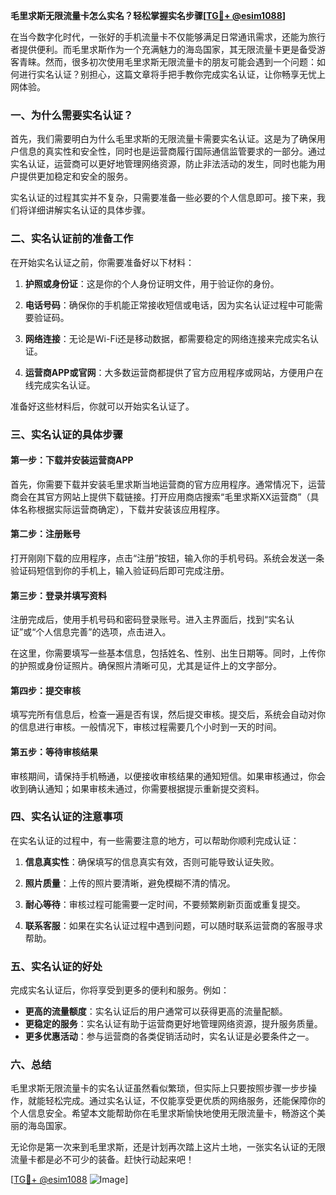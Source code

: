 **毛里求斯无限流量卡怎么实名？轻松掌握实名步骤[[TG💪+ @esim1088](https://t.me/s/esim1088)]**

在当今数字化时代，一张好的手机流量卡不仅能够满足日常通讯需求，还能为旅行者提供便利。而毛里求斯作为一个充满魅力的海岛国家，其无限流量卡更是备受游客青睐。然而，很多初次使用毛里求斯无限流量卡的朋友可能会遇到一个问题：如何进行实名认证？别担心，这篇文章将手把手教你完成实名认证，让你畅享无忧上网体验。

### 一、为什么需要实名认证？

首先，我们需要明白为什么毛里求斯的无限流量卡需要实名认证。这是为了确保用户信息的真实性和安全性，同时也是运营商履行国际通信监管要求的一部分。通过实名认证，运营商可以更好地管理网络资源，防止非法活动的发生，同时也能为用户提供更加稳定和安全的服务。

实名认证的过程其实并不复杂，只需要准备一些必要的个人信息即可。接下来，我们将详细讲解实名认证的具体步骤。

### 二、实名认证前的准备工作

在开始实名认证之前，你需要准备好以下材料：

1. **护照或身份证**：这是你的个人身份证明文件，用于验证你的身份。
   
2. **电话号码**：确保你的手机能正常接收短信或电话，因为实名认证过程中可能需要验证码。

3. **网络连接**：无论是Wi-Fi还是移动数据，都需要稳定的网络连接来完成实名认证。

4. **运营商APP或官网**：大多数运营商都提供了官方应用程序或网站，方便用户在线完成实名认证。

准备好这些材料后，你就可以开始实名认证了。

### 三、实名认证的具体步骤

#### 第一步：下载并安装运营商APP

首先，你需要下载并安装毛里求斯当地运营商的官方应用程序。通常情况下，运营商会在其官方网站上提供下载链接。打开应用商店搜索“毛里求斯XX运营商”（具体名称根据实际运营商确定），下载并安装该应用程序。

#### 第二步：注册账号

打开刚刚下载的应用程序，点击“注册”按钮，输入你的手机号码。系统会发送一条验证码短信到你的手机上，输入验证码后即可完成注册。

#### 第三步：登录并填写资料

注册完成后，使用手机号码和密码登录账号。进入主界面后，找到“实名认证”或“个人信息完善”的选项，点击进入。

在这里，你需要填写一些基本信息，包括姓名、性别、出生日期等。同时，上传你的护照或身份证照片。确保照片清晰可见，尤其是证件上的文字部分。

#### 第四步：提交审核

填写完所有信息后，检查一遍是否有误，然后提交审核。提交后，系统会自动对你的信息进行审核。一般情况下，审核过程需要几个小时到一天的时间。

#### 第五步：等待审核结果

审核期间，请保持手机畅通，以便接收审核结果的通知短信。如果审核通过，你会收到确认通知；如果审核未通过，你需要根据提示重新提交资料。

### 四、实名认证的注意事项

在实名认证的过程中，有一些需要注意的地方，可以帮助你顺利完成认证：

1. **信息真实性**：确保填写的信息真实有效，否则可能导致认证失败。

2. **照片质量**：上传的照片要清晰，避免模糊不清的情况。

3. **耐心等待**：审核过程可能需要一定时间，不要频繁刷新页面或重复提交。

4. **联系客服**：如果在实名认证过程中遇到问题，可以随时联系运营商的客服寻求帮助。

### 五、实名认证的好处

完成实名认证后，你将享受到更多的便利和服务。例如：

- **更高的流量额度**：实名认证后的用户通常可以获得更高的流量配额。
- **更稳定的服务**：实名认证有助于运营商更好地管理网络资源，提升服务质量。
- **更多优惠活动**：参与运营商的各类促销活动时，实名认证是必要条件之一。

### 六、总结

毛里求斯无限流量卡的实名认证虽然看似繁琐，但实际上只要按照步骤一步步操作，就能轻松完成。通过实名认证，不仅能享受更优质的网络服务，还能保障你的个人信息安全。希望本文能帮助你在毛里求斯愉快地使用无限流量卡，畅游这个美丽的海岛国家。

无论你是第一次来到毛里求斯，还是计划再次踏上这片土地，一张实名认证的无限流量卡都是必不可少的装备。赶快行动起来吧！

[[TG💪+ @esim1088](https://t.me/s/esim1088) ![Image](https://i.postimg.cc/4NQfJmqS/Snipaste-2025-05-13-00-14-12.png)]